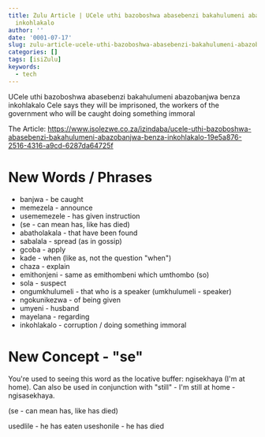 ```yaml
---
title: Zulu Article | UCele uthi bazoboshwa abasebenzi bakahulumeni abazobanjwa benza
  inkohlakalo
author: ''
date: '0001-07-17'
slug: zulu-article-ucele-uthi-bazoboshwa-abasebenzi-bakahulumeni-abazobanjwa-benza-inkohlakalo
categories: []
tags: [isiZulu]
keywords:
  - tech
---
```


UCele uthi bazoboshwa abasebenzi bakahulumeni abazobanjwa benza inkohlakalo
Cele says they will be imprisoned, the workers of the government who will be caught doing something immoral

<!--more-->

The Article: https://www.isolezwe.co.za/izindaba/ucele-uthi-bazoboshwa-abasebenzi-bakahulumeni-abazobanjwa-benza-inkohlakalo-19e5a876-2516-4316-a9cd-6287da64725f

# New Words / Phrases


- banjwa - be caught
- memezela - announce
- usememezele - has given instruction
- (se - can mean has, like has died)
- abatholakala - that have been found
- sabalala - spread (as in gossip)
- gcoba - apply
- kade - when (like as, not the question "when")
- chaza - explain
- emithonjeni - same as emithombeni which umthombo (so)
- sola - suspect
- ongumkhulumeli - that who is a speaker (umkhulumeli - speaker)
- ngokunikezwa - of being given
- umyeni - husband
- mayelana - regarding
- inkohlakalo - corruption / doing something immoral 

# New Concept - "se"

You're used to seeing this word as the locative buffer: ngisekhaya (I'm at home).
Can also be used in conjunction with "still" - I'm still at home - ngisasekhaya.

(se - can mean has, like has died)

usedlile - he has eaten
useshonile - he has died


